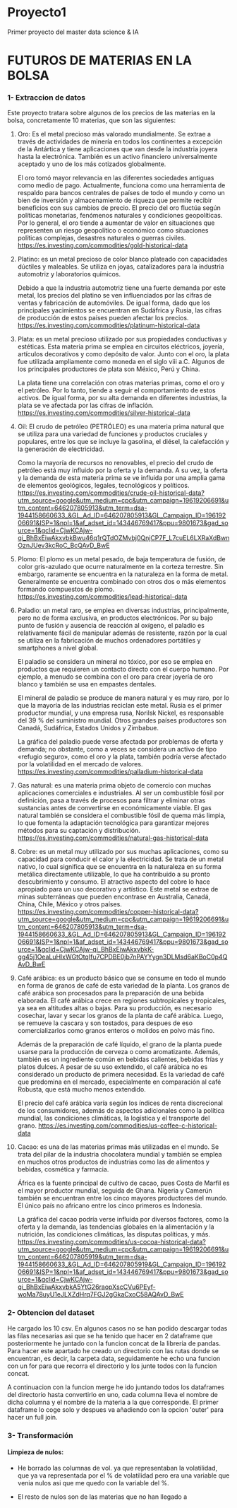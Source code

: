 # Proyecto1
Primer proyecto del master data science &amp; IA

# FUTUROS DE MATERIAS EN LA BOLSA 

### 1- Extraccion de datos 

Este proyecto tratara sobre algunos de los precios de las materias en la bolsa, concretamente 10 materias, que son las siguientes: 

1. Oro: Es el metal precioso más valorado mundialmente. Se extrae a través de actividades de minería en todos los continentes a excepción de la Antártica y tiene aplicaciones que van desde la industria joyera hasta la electrónica. También es un activo financiero universalmente aceptado y uno de los más cotizados globalmente.

    El oro tomó mayor relevancia en las diferentes sociedades antiguas como medio de pago. Actualmente, funciona como una herramienta de respaldo para bancos centrales de países de todo el mundo y como un bien de inversión y almacenamiento de riqueza que permite recibir beneficios con sus cambios de precio. El precio del oro fluctúa según políticas monetarias, fenómenos naturales y condiciones geopolíticas. Por lo general, el oro tiende a aumentar de valor en situaciones que representen un riesgo geopolítico o económico como situaciones políticas complejas, desastres naturales o guerras civiles. https://es.investing.com/commodities/gold-historical-data

2. Platino: es un metal precioso de color blanco plateado con capacidades dúctiles y maleables. Se utiliza en joyas, catalizadores para la industria automotriz y laboratorios químicos.

    Debido a que la industria automotriz tiene una fuerte demanda por este metal, los precios del platino se ven influenciados por las cifras de ventas y fabricación de automóviles. De igual forma, dado que los principales yacimientos se encuentran en Sudáfrica y Rusia, las cifras de producción de estos países pueden afectar los precios.
    https://es.investing.com/commodities/platinum-historical-data

3. Plata: es un metal precioso utilizado por sus propiedades conductivas y estéticas. Esta materia prima se emplea en circuitos eléctricos, joyería, artículos decorativos y como depósito de valor. Junto con el oro, la plata fue utilizada ampliamente como moneda en el siglo viii a.C. Algunos de los principales productores de plata son México, Perú y China.

    La plata tiene una correlación con otras materias primas, como el oro y el petróleo. Por lo tanto, tiende a seguir el comportamiento de estos activos. De igual forma, por su alta demanda en diferentes industrias, la plata se ve afectada por las cifras de inflación. https://es.investing.com/commodities/silver-historical-data

4. Oil: El crudo de petróleo (PETRÓLEO) es una materia prima natural que se utiliza para una variedad de funciones y productos cruciales y populares, entre los que se incluye la gasolina, el diésel, la calefacción y la generación de electricidad. 

    Como la mayoría de recursos no renovables, el precio del crudo de petróleo está muy influido por la oferta y la demanda. A su vez, la oferta y la demanda de esta materia prima se ve influida por una amplia gama de elementos geológicos, legales, tecnológicos y políticos. https://es.investing.com/commodities/crude-oil-historical-data?utm_source=google&utm_medium=cpc&utm_campaign=19619206691&utm_content=646207805913&utm_term=dsa-1944158660633_&GL_Ad_ID=646207805913&GL_Campaign_ID=19619206691&ISP=1&npl=1&af_adset_id=143446769417&ppu=9801673&gad_source=1&gclid=CjwKCAjw-qi_BhBxEiwAkxvbkBwu46q1rQTdOZMvbj0QnjCP7F_L7cuEL6LXRaXdBwnOznJUev3kcRoC_BcQAvD_BwE

5. Plomo: El plomo es un metal pesado, de baja temperatura de fusión, de color gris-azulado que ocurre naturalmente en la corteza terrestre. Sin embargo, raramente se encuentra en la naturaleza en la forma de metal. Generalmente se encuentra combinado con otros dos o más elementos formando compuestos de plomo. https://es.investing.com/commodities/lead-historical-data

6. Paladio: un metal raro, se emplea en diversas industrias, principalmente, pero no de forma exclusiva, en productos electrónicos. Por su bajo punto de fusión y ausencia de reacción al oxígeno, el paladio es relativamente fácil de manipular además de resistente, razón por la cual se utiliza en la fabricación de muchos ordenadores portátiles y smartphones a nivel global.
 
    El paladio se considera un mineral no tóxico, por eso se emplea en productos que requieren un contacto directo con el cuerpo humano. Por ejemplo, a menudo se combina con el oro para crear joyería de oro blanco y también se usa en empastes dentales. 
 
    El mineral de paladio se produce de manera natural y es muy raro, por lo que la mayoría de las industrias reciclan este metal. Rusia es el primer productor mundial, y una empresa rusa, Norilsk Nickel, es responsable del 39 % del suministro mundial. Otros grandes países productores son Canadá, Sudáfrica, Estados Unidos y Zimbabue. 
 
    La gráfica del paladio puede verse afectada por problemas de oferta y demanda; no obstante, como a veces se considera un activo de tipo «refugio seguro», como el oro y la plata, también podría verse afectado por la volatilidad en el mercado de valores. https://es.investing.com/commodities/palladium-historical-data

7. Gas natural: es una materia prima objeto de comercio con muchas aplicaciones comerciales e industriales. Al ser un combustible fósil por definición, pasa a través de procesos para filtrar y eliminar otras sustancias antes de convertirse en económicamente viable. El gas natural también se considera el combustible fósil de quema más limpia, lo que fomenta la adaptación tecnológica para garantizar mejores métodos para su captación y distribución. https://es.investing.com/commodities/natural-gas-historical-data

8. Cobre: es un metal muy utilizado por sus muchas aplicaciones, como su capacidad para conducir el calor y la electricidad. Se trata de un metal nativo, lo cual significa que se encuentra en la naturaleza en su forma metálica directamente utilizable, lo que ha contribuido a su pronto descubrimiento y consumo. El atractivo aspecto del cobre lo hace apropiado para un uso decorativo y artístico. Este metal se extrae de minas subterráneas que pueden encontrase en Australia, Canadá, China, Chile, México y otros países. https://es.investing.com/commodities/copper-historical-data?utm_source=google&utm_medium=cpc&utm_campaign=19619206691&utm_content=646207805913&utm_term=dsa-1944158660633_&GL_Ad_ID=646207805913&GL_Campaign_ID=19619206691&ISP=1&npl=1&af_adset_id=143446769417&ppu=9801673&gad_source=1&gclid=CjwKCAjw-qi_BhBxEiwAkxvbkK-gg45j1OeaLuHlxWGtOtqIfu7CPDBE0jb7nPAYYygn3DLMsd6aKBoC0p4QAvD_BwE

9. Café arábica: es un producto básico que se consume en todo el mundo en forma de granos de café de esta variedad de la planta. Los granos de café arábica son procesados para la preparación de una bebida elaborada. El café arábica crece en regiones subtropicales y tropicales, ya sea en altitudes altas o bajas. Para su producción, es necesario cosechar, lavar y secar los granos de la planta de café arábica. Luego, se remueve la cascara y son tostados, para despues de eso comercializarlos como granos enteros o molidos en polvo más fino.

    Además de la preparación de café líquido, el grano de la planta puede usarse para la producción de cerveza o como aromatizante. Además, también es un ingrediente común en bebidas calientes, bebidas frías y platos dulces. A pesar de su uso extendido, el café arábica no es considerado un producto de primera necesidad. Es la variedad de café que predomina en el mercado, especialmente en comparación al café Robusta, que está mucho menos extendido.
 
    El precio del café arábica varía según los índices de renta discrecional de los consumidores, además de aspectos adicionales como la política mundial, las condiciones climáticas, la logística y el transporte del grano. https://es.investing.com/commodities/us-coffee-c-historical-data

10. Cacao: es una de las materias primas más utilizadas en el mundo. Se trata del pilar de la industria chocolatera mundial y también se emplea en muchos otros productos de industrias como las de alimentos y bebidas, cosmética y farmacia.

    África es la fuente principal de cultivo de cacao, pues Costa de Marfil es el mayor productor mundial, seguida de Ghana. Nigeria y Camerún también se encuentran entre los cinco mayores productores del mundo. El único país no africano entre los cinco primeros es Indonesia. 

    La gráfica del cacao podría verse influida por diversos factores, como la oferta y la demanda, las tendencias globales en la alimentación y la nutrición, las condiciones climáticas, las disputas políticas, y más. https://es.investing.com/commodities/us-cocoa-historical-data?utm_source=google&utm_medium=cpc&utm_campaign=19619206691&utm_content=646207805919&utm_term=dsa-1944158660633_&GL_Ad_ID=646207805919&GL_Campaign_ID=19619206691&ISP=1&npl=1&af_adset_id=143446769417&ppu=9801673&gad_source=1&gclid=CjwKCAjw-qi_BhBxEiwAkxvbkA5YtG26raopXscCVu6PEyf-woMa78uyU1eJLXZdHrq7FGJ2gGkaCxoC58AQAvD_BwE


### 2- Obtencion del dataset

He cargado los 10 csv. En algunos casos no se han podido descargar todas las filas necesarias asi que se ha tenido que hacer en 2 dataframe que posteriormente he juntado con la funcion concat de la libreria de pandas. Para hacer este apartado he creado un directorio con las rutas donde se encuentran, es decir, la carpeta data, seguidamente he echo una funcion con un for para que recorra el directorio y los junte todos con la funcion concat.

A continuacion con la funcion merge he ido juntando todos los dataframes del directorio hasta convertirlo en uno, cada columna lleva el nombre de dicha columna y el nombre de la materia a la que corresponde. El primer dataframe lo coge solo y despues va añadiendo con la opcion 'outer' para hacer un full join.


### 3- Transformación

#### Limpieza de nulos: 

- He borrado las columnas de vol. ya que representaban la volatilidad, que ya va representada por el % de volatilidad pero era una variable que venia nulos asi que me quedo con la variable del %. 

- El resto de nulos son de las materias que no han llegado a 
